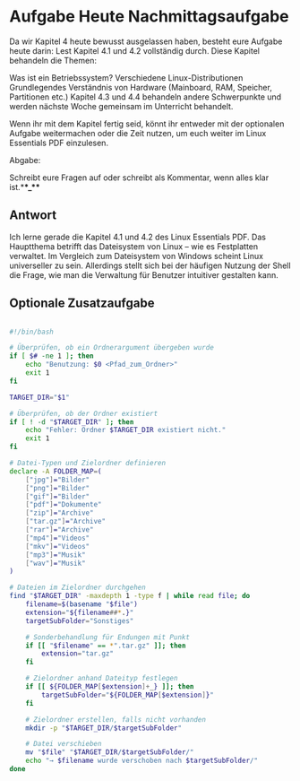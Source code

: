 # Aufgabe Heute Nachmittagsaufgabe

Da wir Kapitel 4 heute bewusst ausgelassen haben, besteht eure Aufgabe heute darin:
Lest Kapitel 4.1 und 4.2 vollständig durch.
Diese Kapitel behandeln die Themen:

Was ist ein Betriebssystem?
Verschiedene Linux-Distributionen
Grundlegendes Verständnis von Hardware (Mainboard, RAM, Speicher, Partitionen etc.)
Kapitel 4.3 und 4.4 behandeln andere Schwerpunkte und werden nächste Woche gemeinsam im Unterricht behandelt.

Wenn ihr mit dem Kapitel fertig seid, könnt ihr entweder mit der optionalen Aufgabe weitermachen oder die Zeit nutzen, um euch weiter im Linux Essentials PDF einzulesen.

Abgabe:

Schreibt eure Fragen auf oder schreibt als Kommentar, wenn alles klar ist.\***\*\_\*\***

## Antwort

Ich lerne gerade die Kapitel 4.1 und 4.2 des Linux Essentials PDF. Das Hauptthema betrifft das Dateisystem von Linux – wie es Festplatten verwaltet. Im Vergleich zum Dateisystem von Windows scheint Linux universeller zu sein. Allerdings stellt sich bei der häufigen Nutzung der Shell die Frage, wie man die Verwaltung für Benutzer intuitiver gestalten kann.

## Optionale Zusatzaufgabe

```bash

#!/bin/bash

# Überprüfen, ob ein Ordnerargument übergeben wurde
if [ $# -ne 1 ]; then
    echo "Benutzung: $0 <Pfad_zum_Ordner>"
    exit 1
fi

TARGET_DIR="$1"

# Überprüfen, ob der Ordner existiert
if [ ! -d "$TARGET_DIR" ]; then
    echo "Fehler: Ordner $TARGET_DIR existiert nicht."
    exit 1
fi

# Datei-Typen und Zielordner definieren
declare -A FOLDER_MAP=(
    ["jpg"]="Bilder"
    ["png"]="Bilder"
    ["gif"]="Bilder"
    ["pdf"]="Dokumente"
    ["zip"]="Archive"
    ["tar.gz"]="Archive"
    ["rar"]="Archive"
    ["mp4"]="Videos"
    ["mkv"]="Videos"
    ["mp3"]="Musik"
    ["wav"]="Musik"
)

# Dateien im Zielordner durchgehen
find "$TARGET_DIR" -maxdepth 1 -type f | while read file; do
    filename=$(basename "$file")
    extension="${filename##*.}"
    targetSubFolder="Sonstiges"

    # Sonderbehandlung für Endungen mit Punkt
    if [[ "$filename" == *".tar.gz" ]]; then
        extension="tar.gz"
    fi

    # Zielordner anhand Dateityp festlegen
    if [[ ${FOLDER_MAP[$extension]+_} ]]; then
        targetSubFolder="${FOLDER_MAP[$extension]}"
    fi

    # Zielordner erstellen, falls nicht vorhanden
    mkdir -p "$TARGET_DIR/$targetSubFolder"

    # Datei verschieben
    mv "$file" "$TARGET_DIR/$targetSubFolder/"
    echo "→ $filename wurde verschoben nach $targetSubFolder/"
done
```
